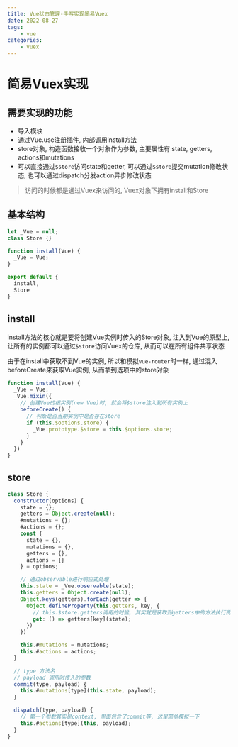 ```yaml
---
title: Vue状态管理-手写实现简易Vuex
date: 2022-08-27
tags:
    - vue
categories:
    - vuex
---
```


# 简易Vuex实现


## 需要实现的功能

+ 导入模块
+ 通过Vue.use注册插件, 内部调用install方法
+ store对象, 构造函数接收一个对象作为参数, 主要属性有 state, getters, actions和mutations
+ 可以直接通过`$store`访问state和getter, 可以通过`$store`提交mutation修改状态, 也可以通过dispatch分发action异步修改状态

> 访问的时候都是通过Vuex来访问的, Vuex对象下拥有install和Store


## 基本结构

```js
let _Vue = null;
class Store {}

function install(Vue) {
  _Vue = Vue;
}

export default {
  install,
  Store
}
```

## install

install方法的核心就是要将创建Vue实例时传入的Store对象, 注入到Vue的原型上, 让所有的实例都可以通过`$store`访问Vuex的仓库, 从而可以在所有组件共享状态

由于在install中获取不到Vue的实例, 所以和模拟`vue-router`时一样, 通过混入beforeCreate来获取Vue实例, 从而拿到选项中的store对象

```js
function install(Vue) {
  _Vue = Vue;
  _Vue.mixin({
    // 创建Vue的根实例(new Vue)时, 就会将$store注入到所有实例上
    beforeCreate() {
      // 判断是否当期实例中是否存在store
      if (this.$options.store) {
        _Vue.prototype.$store = this.$options.store;
      }
    }
  })
}
```

## store

```js
class Store {
  constructor(options) {
    state = {};
    getters = Object.create(null);
    #mutations = {};
    #actions = {};
    const { 
      state = {}, 
      mutations = {}, 
      getters = {}, 
      actions = {} 
    } = options;

    // 通过observable进行响应式处理
    this.state = _Vue.observable(state);
    this.getters = Object.create(null);
    Object.keys(getters).forEach(getter => {
      Object.defineProperty(this.getters, key, {
        // this.$store.getters调用的时候, 其实就是获取到getters中的方法执行的返回值
        get: () => getters[key](state);
      })
    })

    this.#mutations = mutations;
    this.#actions = actions;
  }

  // type 方法名
  // payload 调用时传入的参数
  commit(type, payload) {
    this.#mutations[type](this.state, payload);
  }

  dispatch(type, payload) {
    // 第一个参数其实是context, 里面包含了commit等, 这里简单模拟一下
    this.#actions[type](this, payload);
  }
}
```

